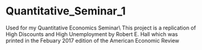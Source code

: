 # Quantitative_Seminar_1
Used for my Quantitative Economics Seminar\\
This project is a replication of High Discounts and High Unemployment by Robert E. Hall
which was printed in the Febuary 2017 edition of the American Economic Review

